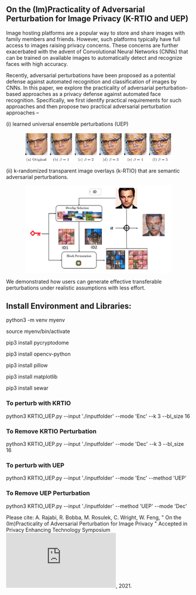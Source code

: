 ## On the (Im)Practicality of Adversarial Perturbation for Image Privacy (K-RTIO and UEP)

Image hosting platforms are a popular way to store and share images with family members and friends. However, such platforms typically have full access to images raising privacy concerns. These concerns are further exacerbated with the advent of Convolutional Neural Networks (CNNs) that can be trained on available images to automatically detect and recognize faces with high accuracy.

Recently, adversarial perturbations have been proposed as a potential defense against automated recognition and classification of images by CNNs. In this paper, we explore the practicality of adversarial perturbation- based approaches as a privacy defense against automated face recognition. Specifically, we first identify practical requirements for such approaches and then propose two practical adversarial perturbation approaches – 

(i) learned universal ensemble perturbations (UEP)

 <p align="center"><img src="figs/UEP_beta.png" width=400 align=center /> </p>
 
(ii) k-randomized transparent image overlays (k-RTIO) that are semantic adversarial perturbations. 

<p align="center"><img src="figs/krtio_images.png" width=400 align=center /> </p>

We demonstrated how users can generate effective transferable perturbations under realistic assumptions with less effort.


## Install Environment and Libraries:

python3 -m venv myenv

source myenv/bin/activate

pip3 install pycryptodome

pip3 install opencv-python

pip3 install pillow

pip3 install matplotlib

pip3 install sewar

### To perturb with KRTIO 
python3 KRTIO_UEP.py --input './inputfolder' --mode 'Enc' --k 3 --bl_size 16 

### To Remove KRTIO Perturbation
python3 KRTIO_UEP.py --input './inputfolder' --mode 'Dec' --k 3 --bl_size 16 

### To perturb with UEP
python3 KRTIO_UEP.py --input  './inputfolder' --mode 'Enc' --method 'UEP'

### To Remove  UEP Perturbation
python3 KRTIO_UEP.py --input './inputfolder'   --method 'UEP' --mode 'Dec' 


Please cite: A. Rajabi, R. Bobba, M. Rosulek, C. Wright, W. Feng, " On the (Im)Practicality of Adversarial Perturbation for Image Privacy " Accepted in Privacy Enhancing Technology Symposium ![PETS](https://www.petsymposium.org/2021/files/papers/popets-2021-0006.pdf), 2021.

